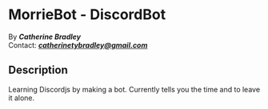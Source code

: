 # MorrieBot - DiscordBot

By _**Catherine Bradley**_</br>
Contact: _**catherinetybradley@gmail.com**_</br>

## Description

Learning Discordjs by making a bot. Currently tells you the time and to leave it alone.
